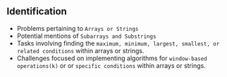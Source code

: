 ## Identification
- Problems pertaining to `Arrays or Strings`
- Potential mentions of `Subarrays and Substrings`
- Tasks involving finding the `maximum, minimum, largest, smallest, or related conditions` within arrays or strings.
- Challenges focused on implementing algorithms for `window-based operations(k)` or or `specific conditions` within arrays or strings.
